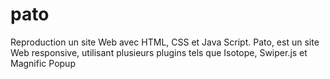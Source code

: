 # pato
 Reproduction un site Web avec HTML, CSS et Java Script. Pato, est un site Web responsive, utilisant plusieurs plugins tels que Isotope, Swiper.js et Magnific Popup
<br>